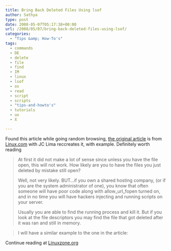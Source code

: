 ```yaml
---
title: Bring Back Deleted Files Using lsof
author: Sathya
type: post
date: 2008-05-07T05:17:38+00:00
url: /2008/05/07/bring-back-deleted-files-using-lsof/
categories:
  - "Tips &amp; How-To's"
tags:
  - commands
  - DE
  - delete
  - file
  - find
  - IM
  - linux
  - lsof
  - os
  - read
  - script
  - scripts
  - "tips-and-howto's"
  - tutorials
  - ux
  - X

---
```

Found this article while going random browsing, [the original article][1] is from [Linux.com][2] with JC Lima reccreates it, with example. Definitely worth reading

> At first it did not make a lot of sense since unless you have the file open, this will not work. How likely are you to have the files you just deleted by mistake still open?
> 
> Well, not very likely. BUT…if you own a shared hosting company, (or if you are the system administrator of one), you know that often someone will have poor code along with allow\_url\_fopen turned on, and in no time you will have hackers injecting and running scripts on your server.
> 
> Usually you are able to find the running process and kill it. But if you look at the file descriptors you may find the file that got deleted after it was ran and still in memory.

> I will have a similar example to the one in the article:

Continue reading at [Linuxzone.org][3]

 [1]: http://www.linux.com/articles/58142
 [2]: http://www.linux.com/
 [3]: http://www.linuxzone.org/?p=19